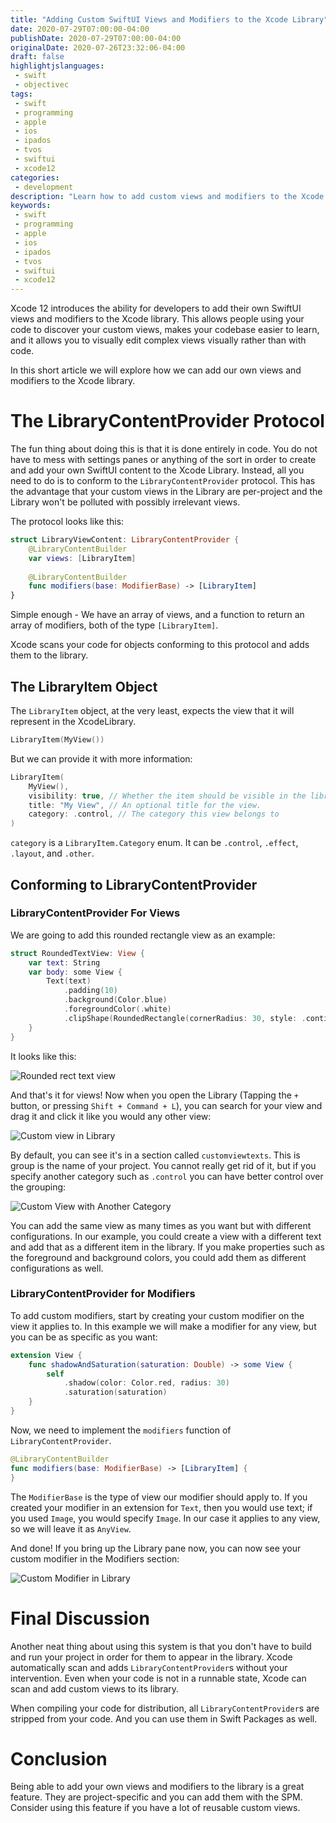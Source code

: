 ```yaml
---
title: "Adding Custom SwiftUI Views and Modifiers to the Xcode Library"
date: 2020-07-29T07:00:00-04:00
publishDate: 2020-07-29T07:00:00-04:00
originalDate: 2020-07-26T23:32:06-04:00
draft: false
highlightjslanguages:
 - swift
 - objectivec
tags:
 - swift
 - programming
 - apple
 - ios
 - ipados
 - tvos
 - swiftui
 - xcode12
categories:
 - development
description: "Learn how to add custom views and modifiers to the Xcode library using the LibraryContentProvider protocol."
keywords:
 - swift
 - programming
 - apple
 - ios
 - ipados
 - tvos
 - swiftui
 - xcode12
---
```


Xcode 12 introduces the ability for developers to add their own SwiftUI views and modifiers to the Xcode library. This allows people using your code to discover your custom views, makes your codebase easier to learn, and it allows you to visually edit complex views visually rather than with code.

In this short article we will explore how we can add our own views and modifiers to the Xcode library.

# The LibraryContentProvider Protocol

The fun thing about doing this is that it is done entirely in code. You do not have to mess with settings panes or anything of the sort in order to create and add your own SwiftUI content to the Xcode Library. Instead, all you need to do is to conform to the `LibraryContentProvider` protocol. This has the advantage that your custom views in the Library are per-project and the Library won't be polluted with possibly irrelevant views.

The protocol looks like this:

```swift
struct LibraryViewContent: LibraryContentProvider {
    @LibraryContentBuilder
    var views: [LibraryItem]
    
    @LibraryContentBuilder
    func modifiers(base: ModifierBase) -> [LibraryItem]
}
```

Simple enough - We have an array of views, and a function to return an array of modifiers, both of the type `[LibraryItem]`.

Xcode scans your code for objects conforming to this protocol and adds them to the library.

## The LibraryItem Object

The `LibraryItem` object, at the very least, expects the view that it will represent in the XcodeLibrary.

```swift
LibraryItem(MyView())
```

But we can provide it with more information:

```swift
LibraryItem(
	MyView(),
	visibility: true, // Whether the item should be visible in the library
	title: "My View", // An optional title for the view.
	category: .control, // The category this view belongs to
)
```

`category` is a `LibraryItem.Category` enum. It can be `.control`, `.effect`, `.layout`, and `.other`.

## Conforming to LibraryContentProvider

### LibraryContentProvider For Views

We are going to add this rounded rectangle view as an example:

```swift
struct RoundedTextView: View {
    var text: String
    var body: some View {
        Text(text)
            .padding(10)
            .background(Color.blue)
            .foregroundColor(.white)
            .clipShape(RoundedRectangle(cornerRadius: 30, style: .continuous))
    }
}
```

It looks like this:

![Rounded rect text view](/img/round_rect_library_item.png)

And that's it for views! Now when you open the Library (Tapping the `+` button, or pressing `Shift + Command + L`), you can search for your view and drag it and click it like you would any other view:

![Custom view in Library](/img/library_view_round_rect.png)

By default, you can see it's in a section called `customviewtexts`. This is group is the name of your project. You cannot really get rid of it, but if you specify another category such as `.control` you can have better control over the grouping:

![Custom View with Another Category](/img/custom_library_category.png)

You can add the same view as many times as you want but with different configurations. In our example, you could create a view with a different text and add that as a different item in the library. If you make properties such as the foreground and background colors, you could add them as different configurations as well.

### LibraryContentProvider for Modifiers

To add custom modifiers, start by creating your custom modifier on the view it applies to. In this example we will make a modifier for any view, but you can be as specific as you want:

```swift
extension View {
    func shadowAndSaturation(saturation: Double) -> some View {
        self
            .shadow(color: Color.red, radius: 30)
            .saturation(saturation)
    }
}
```

Now, we need to implement the `modifiers` function of `LibraryContentProvider`.

```swift
@LibraryContentBuilder
func modifiers(base: ModifierBase) -> [LibraryItem] {
}
```

The `ModifierBase` is the type of view our modifier should apply to. If you created your modifier in an extension for `Text`, then you would use text; if you used `Image`, you would specify `Image`. In our case it applies to any view, so we will leave it as `AnyView`.

And done! If you bring up the Library pane now, you can now see your custom modifier in the Modifiers section:

![Custom Modifier in Library](/img/custom_modifier_library.png)

# Final Discussion

Another neat thing about using this system is that you don't have to build and run your project in order for them to appear in the library. Xcode automatically scan and adds `LibraryContentProvider`s without your intervention. Even when your code is not in a runnable state, Xcode can scan and add custom views to its library.

When compiling your code for distribution, all `LibraryContentProvider`s are stripped from your code. And you can use them in Swift Packages as well.

# Conclusion

Being able to add your own views and modifiers to the library is a great feature. They are project-specific and you can add them with the SPM. Consider using this feature if you have a lot of reusable custom views.

